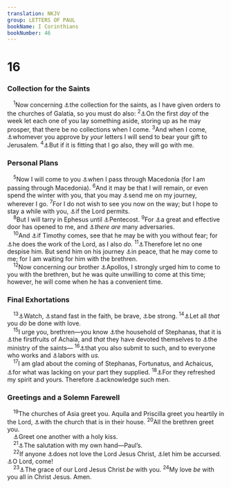 ```yaml
---
translation: NKJV
group: LETTERS OF PAUL
bookName: I Corinthians 
bookNumber: 46
---
```


<div class="title"><h1>16</h1><h3>Collection for the Saints</h3></div>
<span class="verse 1co_16_1"> <sup>1</sup>Now concerning <a data-toggle="tooltip" data-placement="bottom" title="Acts 11:29; Gal. 2:10">⚓</a>the collection for the saints, as I have given orders to the churches of Galatia, so you must do also: </span>
<span class="verse 1co_16_2"><sup>2</sup><a data-toggle="tooltip" data-placement="bottom" title="Acts 20:7">⚓</a>On the first <i>day</i> of the week let each one of you lay something aside, storing up as he may prosper, that there be no collections when I come. </span>
<span class="verse 1co_16_3"><sup>3</sup>And when I come, <a data-toggle="tooltip" data-placement="bottom" title="2 Cor. 3:1; 8:18">⚓</a>whomever you approve by <i>your</i> letters I will send to bear your gift to Jerusalem. </span>
<span class="verse 1co_16_4"><sup>4</sup><a data-toggle="tooltip" data-placement="bottom" title="2 Cor. 8:4, 19">⚓</a>But if it is fitting that I go also, they will go with me.<br/></span>
<div class="title"><h3>Personal Plans</h3></div>
<span class="verse 1co_16_5"> <sup>5</sup>Now I will come to you <a data-toggle="tooltip" data-placement="bottom" title="Acts 19:21; 2 Cor. 1:15, 16">⚓</a>when I pass through Macedonia (for I am passing through Macedonia). </span>
<span class="verse 1co_16_6"><sup>6</sup>And it may be that I will remain, or even spend the winter with you, that you may <a data-toggle="tooltip" data-placement="bottom" title="Acts 15:3; Rom. 15:24; 1 Cor. 16:11">⚓</a>send me on my journey, wherever I go. </span>
<span class="verse 1co_16_7"><sup>7</sup>For I do not wish to see you now on the way; but I hope to stay a while with you, <a data-toggle="tooltip" data-placement="bottom" title="Acts 18:21; James 4:15">⚓</a>if the Lord permits.<br/></span>
<span class="verse 1co_16_8"> <sup>8</sup>But I will tarry in Ephesus until <a data-toggle="tooltip" data-placement="bottom" title="Lev. 23:15–22">⚓</a>Pentecost. </span>
<span class="verse 1co_16_9"><sup>9</sup>For <a data-toggle="tooltip" data-placement="bottom" title="Acts 14:27; 2 Cor. 2:12; Col. 4:3">⚓</a>a great and effective door has opened to me, and <a data-toggle="tooltip" data-placement="bottom" title="Acts 19:9">⚓</a><i>there</i> <i>are</i> many adversaries.<br/></span>
<span class="verse 1co_16_10"> <sup>10</sup>And <a data-toggle="tooltip" data-placement="bottom" title="Acts 19:22; 2 Tim. 1:2">⚓</a>if Timothy comes, see that he may be with you without fear; for <a data-toggle="tooltip" data-placement="bottom" title="Phil. 2:20; 1 Thess. 3:2">⚓</a>he does the work of the Lord, as I also <i>do.</i></span>
<span class="verse 1co_16_11"><sup>11</sup><a data-toggle="tooltip" data-placement="bottom" title="1 Tim. 4:12; Titus 2:15">⚓</a>Therefore let no one despise him. But send him on his journey <a data-toggle="tooltip" data-placement="bottom" title="Acts 15:33">⚓</a>in peace, that he may come to me; for I am waiting for him with the brethren.<br/></span>
<span class="verse 1co_16_12"> <sup>12</sup>Now concerning <i>our</i> brother <a data-toggle="tooltip" data-placement="bottom" title="Acts 18:24; 1 Cor. 1:12; 3:5">⚓</a>Apollos, I strongly urged him to come to you with the brethren, but he was quite unwilling to come at this time; however, he will come when he has a convenient time.<br/></span>
<div class="title"><h3>Final Exhortations</h3></div>
<span class="verse 1co_16_13"> <sup>13</sup><a data-toggle="tooltip" data-placement="bottom" title="Matt. 24:42">⚓</a>Watch, <a data-toggle="tooltip" data-placement="bottom" title="1 Cor. 15:1; Gal. 5:1; Phil. 1:27; 4:1; 1 Thess. 3:8; 2 Thess. 2:15">⚓</a>stand fast in the faith, be brave, <a data-toggle="tooltip" data-placement="bottom" title="(Ps. 31:24; Eph. 3:16; 6:10; Col. 1:11)">⚓</a>be strong. </span>
<span class="verse 1co_16_14"><sup>14</sup><a data-toggle="tooltip" data-placement="bottom" title="(1 Pet. 4:8)">⚓</a>Let all <i>that</i> you <i>do</i> be done with love.<br/></span>
<span class="verse 1co_16_15"> <sup>15</sup>I urge you, brethren—you know <a data-toggle="tooltip" data-placement="bottom" title="1 Cor. 1:16">⚓</a>the household of Stephanas, that it is <a data-toggle="tooltip" data-placement="bottom" title="Rom. 16:5">⚓</a>the firstfruits of Achaia, and <i>that</i> they have devoted themselves to <a data-toggle="tooltip" data-placement="bottom" title="2 Cor. 8:4">⚓</a>the ministry of the saints— </span>
<span class="verse 1co_16_16"><sup>16</sup><a data-toggle="tooltip" data-placement="bottom" title="Eph. 5:21; 1 Thess. 5:12; Heb. 13:17">⚓</a>that you also submit to such, and to everyone who works and <a data-toggle="tooltip" data-placement="bottom" title="(Heb. 6:10)">⚓</a>labors with <i>us.</i><br/></span>
<span class="verse 1co_16_17"> <sup>17</sup>I am glad about the coming of Stephanas, Fortunatus, and Achaicus, <a data-toggle="tooltip" data-placement="bottom" title="2 Cor. 11:9; Phil. 2:30">⚓</a>for what was lacking on your part they supplied. </span>
<span class="verse 1co_16_18"><sup>18</sup><a data-toggle="tooltip" data-placement="bottom" title="Col. 4:8">⚓</a>For they refreshed my spirit and yours. Therefore <a data-toggle="tooltip" data-placement="bottom" title="Phil. 2:29">⚓</a>acknowledge such men.<br/></span>
<div class="title"><h3>Greetings and a Solemn Farewell</h3></div>
<span class="verse 1co_16_19"> <sup>19</sup>The churches of Asia greet you. Aquila and Priscilla greet you heartily in the Lord, <a data-toggle="tooltip" data-placement="bottom" title="Rom. 16:5">⚓</a>with the church that is in their house. </span>
<span class="verse 1co_16_20"><sup>20</sup>All the brethren greet you.<br/> <a data-toggle="tooltip" data-placement="bottom" title="Rom. 16:16">⚓</a>Greet one another with a holy kiss.<br/></span>
<span class="verse 1co_16_21"> <sup>21</sup><a data-toggle="tooltip" data-placement="bottom" title="Rom. 16:22; Gal. 6:11; Col. 4:18; 2 Thess. 3:17; Philem. 19">⚓</a>The salutation with my own hand—Paul’s.<br/></span>
<span class="verse 1co_16_22"> <sup>22</sup>If anyone <a data-toggle="tooltip" data-placement="bottom" title="Eph. 6:24">⚓</a>does not love the Lord Jesus Christ, <a data-toggle="tooltip" data-placement="bottom" title="Gal. 1:8, 9">⚓</a>let him be accursed. <a data-toggle="tooltip" data-placement="bottom" title="Jude 14, 15">⚓</a>O Lord, come!<br/></span>
<span class="verse 1co_16_23"> <sup>23</sup><a data-toggle="tooltip" data-placement="bottom" title="Rom. 16:20">⚓</a>The grace of our Lord Jesus Christ <i>be</i> with you. </span>
<span class="verse 1co_16_24"><sup>24</sup>My love <i>be</i> with you all in Christ Jesus. Amen.<br/></span>
